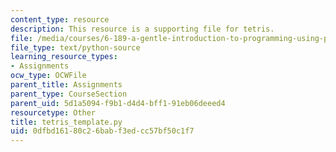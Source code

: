```yaml
---
content_type: resource
description: This resource is a supporting file for tetris.
file: /media/courses/6-189-a-gentle-introduction-to-programming-using-python-january-iap-2011/0dfbd16180c26babf3edcc57bf50c1f7_tetris_template.py
file_type: text/python-source
learning_resource_types:
- Assignments
ocw_type: OCWFile
parent_title: Assignments
parent_type: CourseSection
parent_uid: 5d1a5094-f9b1-d4d4-bff1-91eb06deeed4
resourcetype: Other
title: tetris_template.py
uid: 0dfbd161-80c2-6bab-f3ed-cc57bf50c1f7
---
```


